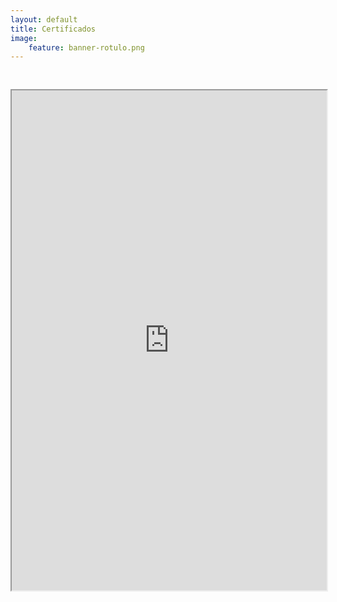 ```yaml
---
layout: default
title: Certificados
image:
    feature: banner-rotulo.png
---
```


<iframe src="https://drive.google.com/file/d/1iUn6k-H7MPvEQSpwo0yNQJOcqDaNqAzf/preview" width="100%" height="800px"  allow="autoplay" style="margin-top: 30px;"></iframe>